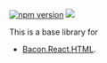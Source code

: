 [![npm version](https://badge.fury.io/js/bacon.react.base.svg)](http://badge.fury.io/js/bacon.react.base) [![](https://david-dm.org/dirty-js/bacon.react.base.svg)](https://david-dm.org/dirty-js/bacon.react.base)

This is a base library for
* [Bacon.React.HTML](https://github.com/dirty-js/bacon.react.html).
